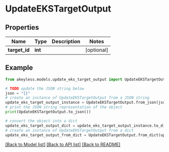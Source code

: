 # UpdateEKSTargetOutput


## Properties

Name | Type | Description | Notes
------------ | ------------- | ------------- | -------------
**target_id** | **int** |  | [optional] 

## Example

```python
from akeyless.models.update_eks_target_output import UpdateEKSTargetOutput

# TODO update the JSON string below
json = "{}"
# create an instance of UpdateEKSTargetOutput from a JSON string
update_eks_target_output_instance = UpdateEKSTargetOutput.from_json(json)
# print the JSON string representation of the object
print(UpdateEKSTargetOutput.to_json())

# convert the object into a dict
update_eks_target_output_dict = update_eks_target_output_instance.to_dict()
# create an instance of UpdateEKSTargetOutput from a dict
update_eks_target_output_from_dict = UpdateEKSTargetOutput.from_dict(update_eks_target_output_dict)
```
[[Back to Model list]](../README.md#documentation-for-models) [[Back to API list]](../README.md#documentation-for-api-endpoints) [[Back to README]](../README.md)


